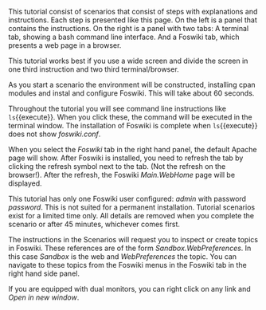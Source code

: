 This tutorial consist of scenarios that consist of steps with explanations and instructions.
Each step is presented like this page. On the left is a panel that contains the instructions.
On the right is a panel with two tabs: A terminal tab, showing a bash command line interface.
And a Foswiki tab, which presents a web page in a browser.

This tutorial works best if you use a wide screen and divide the screen in one third instruction and two third terminal/browser.

As you start a scenario the environment will be constructed, installing cpan modules and instal and configure Foswiki. This will take about 60 seconds.

Throughout the tutorial you will see command line instructions like `ls`{{execute}}.
When you click these, the command will be executed in the terminal window.
The installation of Foswiki is complete when `ls`{{execute}} does not show _foswiki.conf_.

When you select the _Foswiki_ tab in the right hand panel, the default Apache page will show.
After Foswiki is installed, you need to refresh the tab by clicking the refresh symbol next to the tab. (Not the refresh on the browser!).
After the refresh, the Foswiki _Main.WebHome_ page will be displayed.

This tutorial has only one Foswiki user configured: _admin_ with password _password_.
This is not suited for a permanent installation. Tutorial scenarios exist for a limited time only.
All details are removed when you complete the scenario or after 45 minutes, whichever comes first.

The instructions in the Scenarios will request you to inspect or create topics in Foswiki.
These references are of the form _Sandbox.WebPreferences_. In this case _Sandbox_ is the web and _WebPreferences_ the topic.
You can navigate to these topics from the Foswiki menus in the Foswiki tab in the right hand side panel.

If you are equipped with dual monitors, you can right click on any link and _Open in new window_.